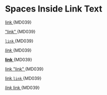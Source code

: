 # Spaces Inside Link Text

[ link ](https://example.com/) {MD039}

[ "link" ](https://example.com/) {MD039}

[ `link` ](https://example.com/) {MD039}

[ *link* ](https://example.com/) {MD039}

[ __link__ ](https://example.com/) {MD039}

[ link "link" ](https://example.com/) {MD039}

[ link `link` ](https://example.com/) {MD039}

[ *link* link ](https://example.com/) {MD039}
